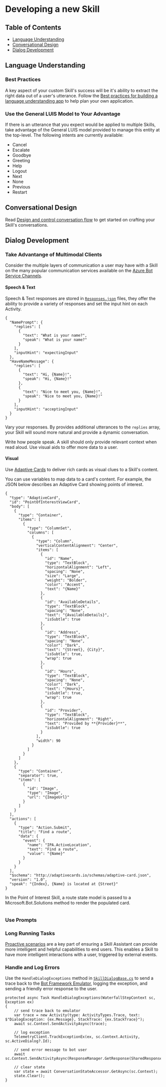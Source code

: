 # Developing a new Skill

## Table of Contents
- [Language Understanding](#language-understanding)
- [Conversational Design](#conversational-design)
- [Dialog Development](#dialog-development)

## Language Understanding

### Best Practices
A key aspect of your custom Skill's success will be it's ability to extract the right data out of a user's utterance.
Follow the [Best practices for building a language understanding app](https://docs.microsoft.com/en-us/azure/cognitive-services/luis/luis-concept-best-practices) to help plan your own application.

### Use the General LUIS Model to Your Advantage
If there is an utterance that you expect would be applied to multiple Skills, take advantage of the General LUIS model provided to manage this entity at the top-level. The following intents are currently available:
* Cancel
* Escalate
* Goodbye
* Greeting
* Help
* Logout
* Next
* None
* Previous
* Restart

## Conversational Design

Read [Design and control conversation flow](https://docs.microsoft.com/en-us/azure/bot-service/bot-service-design-conversation-flow?view=azure-bot-service-4.0) to get started on crafting your Skill's conversations.

## Dialog Development

### Take Advantange of Multimodal Clients
Consider the multiple layers of communication a user may have with a Skill on the many popular communication services available on the [Azure Bot Service Channels](https://docs.microsoft.com/en-us/azure/bot-service/bot-service-manage-channels?view=azure-bot-service-4.0).

#### Speech & Text

Speech & Text responses are stored in [`Responses.json`](https://github.com/Microsoft/AI/blob/master/templates/Skill-Template/SkillTemplate/Skills/Skill%20Template/Dialogs/Sample/Resources/SampleResponses.json) files, they offer the ability to provide a variety of responses and set the input hint on each Activity.

```
{
  "NamePrompt": {
    "replies": [
      {
        "text": "What is your name?",
        "speak": "What is your name?"
      }
    ],
    "inputHint": "expectingInput"
  },
  "HaveNameMessage": {
    "replies": [
      {
        "text": "Hi, {Name}!",
        "speak": "Hi, {Name}!"
      },
      {
        "text": "Nice to meet you, {Name}!",
        "speak": "Nice to meet you, {Name}!"
      }
    ],
    "inputHint": "acceptingInput"
  }
}

```

Vary your responses. By provides additional utterances to the `replies` array, your Skill will sound more natural and provide a dynamic conversation.

Write how people speak. A skill should only provide relevant context when read aloud. Use visual aids to offer more data to a user.

#### Visual

Use [Adaptive Cards](https://adaptivecards.io/) to deliver rich cards as visual clues to a Skill's content.

You can use variables to map data to a card's content. For example, the JSON below describes an Adaptive Card showing points of interest.

```
{
  "type": "AdaptiveCard",
  "id": "PointOfInterestViewCard",
  "body": [
    {
      "type": "Container",
      "items": [
        {
          "type": "ColumnSet",
          "columns": [
            {
              "type": "Column",
              "verticalContentAlignment": "Center",
              "items": [
                {
                  "id": "Name",
                  "type": "TextBlock",
                  "horizontalAlignment": "Left",
                  "spacing": "None",
                  "size": "Large",
                  "weight": "Bolder",
                  "color": "Accent",
                  "text": "{Name}"
                },
                {
                  "id": "AvailableDetails",
                  "type": "TextBlock",
                  "spacing": "None",
                  "text": "{AvailableDetails}",
                  "isSubtle": true
                },
                {
                  "id": "Address",
                  "type": "TextBlock",
                  "spacing": "None",
                  "color": "Dark",
                  "text": "{Street}, {City}",
                  "isSubtle": true,
                  "wrap": true
                },
                {
                  "id": "Hours",
                  "type": "TextBlock",
                  "spacing": "None",
                  "color": "Dark",
                  "text": "{Hours}",
                  "isSubtle": true,
                  "wrap": true
                },
                {
                  "id": "Provider",
                  "type": "TextBlock",
                  "horizontalAlignment": "Right",
                  "text": "Provided by **{Provider}**",
                  "isSubtle": true
                }
              ],
              "width": 90
            }
          ]
        }
      ]
    },
    {
      "type": "Container",
      "separator": true,
      "items": [
        {
          "id": "Image",
          "type": "Image",
          "url": "{ImageUrl}"
        }
      ]
    }
  ],
  "actions": [
    {
      "type": "Action.Submit",
      "title": "Find a route",
      "data": {
        "event": {
          "name": "IPA.ActiveLocation",
          "text": "Find a route",
          "value": "{Name}"
        }
      }
    }
  ],
  "$schema": "http://adaptivecards.io/schemas/adaptive-card.json",
  "version": "1.0",
  "speak": "{Index}, {Name} is located at {Street}"
}
```

In the Point of Interest Skill, a route state model is passed to a Microsoft.Bot.Solutions method to render the populated card.
```

```

### Use Prompts

### Long Running Tasks

[Proactive scenarios](../virtual-assistant/proactivemessaging.md) are a key part of ensuring a Skill Assistant can provide more intelligent and helpful capabilities to end users. 
This enables a Skill to have more intelligent interactions with a user, triggered by external events.

### Handle and Log Errors

Use the `HandleDialogExceptions` method in [`SkillDialogBase.cs`](https://github.com/Microsoft/AI/blob/master/templates/Skill-Template/SkillTemplate/Skills/Skill%20Template/Dialogs/Shared/SkillDialogBase.cs) to send a trace back to the [Bot Framework Emulator](https://aka.ms/botframework-emulator), logging the exception, and sending a friendly error response to the user.

```
protected async Task HandleDialogExceptions(WaterfallStepContext sc, Exception ex)
{
    // send trace back to emulator
    var trace = new Activity(type: ActivityTypes.Trace, text: $"DialogException: {ex.Message}, StackTrace: {ex.StackTrace}");
    await sc.Context.SendActivityAsync(trace);

    // log exception
    TelemetryClient.TrackExceptionEx(ex, sc.Context.Activity, sc.ActiveDialog?.Id);

    // send error message to bot user
    await sc.Context.SendActivityAsync(ResponseManager.GetResponse(SharedResponses.ErrorMessage));

    // clear state
    var state = await ConversationStateAccessor.GetAsync(sc.Context);
    state.Clear();
}
```